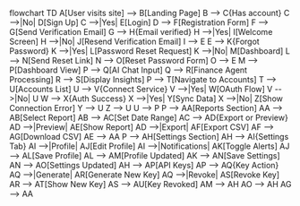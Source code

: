 flowchart TD
    A[User visits site] --> B[Landing Page]
    B --> C{Has account}
    C -->|No| D[Sign Up]
    C -->|Yes| E[Login]
    D --> F[Registration Form]
    F --> G[Send Verification Email]
    G --> H{Email verified}
    H -->|Yes| I[Welcome Screen]
    H -->|No| J[Resend Verification Email]
    I --> E
    E --> K{Forgot Password}
    K -->|Yes| L[Password Reset Request]
    K -->|No| M[Dashboard]
    L --> N[Send Reset Link]
    N --> O[Reset Password Form]
    O --> E
    M --> P[Dashboard View]
    P --> Q[AI Chat Input]
    Q --> R[Finance Agent Processing]
    R --> S[Display Insights]
    P --> T[Navigate to Accounts]
    T --> U[Accounts List]
    U --> V{Connect Service}
    V -->|Yes| W[OAuth Flow]
    V -->|No| U
    W --> X{Auth Success}
    X -->|Yes| Y[Sync Data]
    X -->|No| Z[Show Connection Error]
    Y --> U
    Z --> U
    U --> P
    P --> AA[Reports Section]
    AA --> AB[Select Report]
    AB --> AC[Set Date Range]
    AC --> AD{Export or Preview}
    AD -->|Preview| AE[Show Report]
    AD -->|Export| AF[Export CSV]
    AF --> AG[Download CSV]
    AE --> AA
    P --> AH[Settings Section]
    AH --> AI{Settings Tab}
    AI -->|Profile| AJ[Edit Profile]
    AI -->|Notifications| AK[Toggle Alerts]
    AJ --> AL[Save Profile]
    AL --> AM[Profile Updated]
    AK --> AN[Save Settings]
    AN --> AO[Settings Updated]
    AH --> AP[API Keys]
    AP --> AQ{Key Action}
    AQ -->|Generate| AR[Generate New Key]
    AQ -->|Revoke| AS[Revoke Key]
    AR --> AT[Show New Key]
    AS --> AU[Key Revoked]
    AM --> AH
    AO --> AH
    AG --> AA